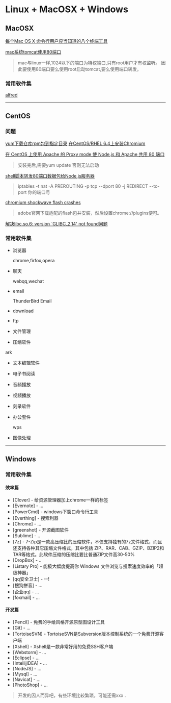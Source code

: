 
# Linux + MacOSX + Windows


## MacOSX

[每个Mac OS X 命令行用户应当知道的八个终端工具](http://aimijia.net/2014/05/each-mac-os-x-command-line-users-should-be-aware-of-the-eight-terminal-tool/)

[mac系统tomcat使用80端口](http://openwares.net/linux/mac_tomcat_port_80.html)
> mac与linux一样,1024以下的端口为特权端口,只有root用户才有权监听。
> 因此要使用80端口要么使用root启动tomcat,要么使用端口转发。


### 常用软件集

[alfred](http://wellsnake.com/jekyll/update/2014/06/15/001/)

----------

## CentOS

### 问题

[yum下载仓库rpm包到指定目录](http://www.issacy.com/?p=541)
[在CentOS/RHEL 6.4上安装Chromium](http://www.linuxeden.com/html/softuse/20130627/140767.html)

[在 CentOS 上使用 Apache 的 Proxy mode 使 Node.js 和 Apache 共用 80 端口](http://www.tfan.org/nodejs-running-on-port-80-with-apache/)
>  安装完后,需要yum update 否则无法启动

[shell脚本转发80端口数据包给Node.js服务器](http://www.jb51.net/article/48146.htm)

> iptables -t nat -A PREROUTING -p tcp --dport 80 -j REDIRECT --to-port 你的端口号



[chromium shockwave flash crashes](http://shebangme.blogspot.co.uk/2012/08/how-to-fix-shockwave-flash-crashes-in.html)

>  adobe官网下载适配的flash包并安装，然后设置chrome://plugins便可。

[ 解决libc.so.6: version `GLIBC_2.14' not found问题](http://blog.csdn.net/cpplang/article/details/8462768)

### 常用软件集

* 浏览器
 
  chrome,firfox,opera

* 聊天

  webqq,wechat
  
* email

  ThunderBird Email


* download


* ftp


* 文件管理


* 压缩软件

 ark


* 文本编辑软件


* 电子书阅读


* 音频播放


* 视频播放


* 刻录软件


* 办公套件

  wps

* 图像处理






------------------


## Windows

### 常用软件集

#### 效率篇

* [Clover] - 给资源管理器加上chrome一样的标签
* [Evernote] - ...
* [PowerCmd] - windows下窗口命令行工具
* [Everthing] - 搜索利器
* [Chrome] - ...
* [greenshot] - 开源截图软件
* [Sublime] - ..
* [7z] - 7-Zip是一款高压缩比的压缩软件，不仅支持独有的7z文件格式，而且还支持各种其它压缩文件格式，其中包括 ZIP、RAR、CAB、GZIP、BZIP2和TAR等格式。此软件压缩的压缩比要比普通ZIP文件高30-50%
* [DropBox] - ..
* [Listary Pro] - 能极大幅度提高你 Windows 文件浏览与搜索速度效率的「超级神器」
* [qq安全卫士] - --!
* [搜狗拼音] - ...
* [企业qq] - ...
* [foxmail] - ...

#### 开发篇

* [Pencil] - 免费的手绘风格开源原型图设计工具
* [Git] - ...
* [TortoiseSVN] - TortoiseSVN是Subversion版本控制系统的一个免费开源客户端
* [Xshell] - Xshell是一款非常好用的免费SSH客户端
* [Webstorm] - ...
* [Eclipse] - ...
* [IntellijIDEA] - ...
* [NodeJS] - ...
* [Mysql] - ...
* [Navicat] - ...
* [PhotoShop] - ...

> 开发的因人而异吧，有些环境比较繁琐，可能还需xxx .



